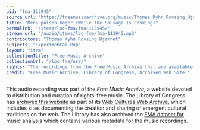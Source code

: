 ```yaml
---
uid: "fma-113945"
source_url: "https://freemusicarchive.org/music/Thomas_Kyhn_Rovsing_Hjrnet/2015021275957958/Thomas_Kyhn_Rovsing_Hjrnet_-_Mens_plsen_koger_While_the_Sausage_Is_Cooking"
title: "Mens pølsen koger (While the Sausage Is Cooking)"
permalink: "/items/loc-fma/fma-113945/"
stream_url: "/audio/items/loc-fma/fma-113945.mp3"
contributors: "Thomas Kyhn Rovsing Hjørnet"
subjects: "Experimental Pop"
layout: "item"
collectionTitle: "Free Music Archive"
collectionUrl: "/loc-fma/use/"
rights: "The recordings from the Free Music Archive that are available on Citizen DJ have a CC0 1.0 Universal License (Public Domain Dedication) which means you can copy, modify, distribute and perform the work, even for commercial purposes, all without asking permission."
credit: "Free Music Archive. Library of Congress, Archived Web Site."
---
```


This audio recording was part of the _Free Music Archive_, a website devoted to distribution and curation of rights-free music. The Library of Congress has [archived this website](https://www.loc.gov/item/lcwaN0026492/) as part of its [Web Cultures Web Archive](https://www.loc.gov/collections/web-cultures-web-archive/about-this-collection/), which includes sites documenting the creation and sharing of emergent cultural traditions on the web. The Library has also archived the [FMA dataset for music analysis](https://catalog.loc.gov/vwebv/search?searchCode=LCCN&searchArg=2018655052&searchType=1&permalink=y) which contains various metadata for the music recordings.